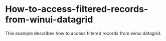 # How-to-access-filtered-records-from-winui-datagrid
This example describes how to access filtered records from winui datagrid.
